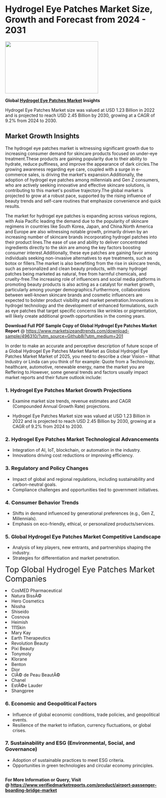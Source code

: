 <H1>Hydrogel Eye Patches Market Size, Growth and Forecast from 2024 - 2031</H1><img class="aligncenter size-medium wp-image-584254" src="https://thirdeyenews.in/wp-content/uploads/2024/09/Global-Market-Research-300x168.jpeg" alt="" width="300" height="168" /><p><strong>Global&nbsp;<a href="https://www.marketsizeandtrends.com/download-sample/496310/?utm_source=Github8j?utm_medium=201">Hydrogel Eye Patches Market</a> Insights</strong></p><p>Hydrogel Eye Patches Market size was valued at USD 1.23 Billion in 2022 and is projected to reach USD 2.45 Billion by 2030, growing at a CAGR of 9.2% from 2024 to 2030.</p><p><h2>Market Growth Insights</h2> <p>The hydrogel eye patches market is witnessing significant growth due to increasing consumer demand for skincare products focused on under-eye treatment.These products are gaining popularity due to their ability to hydrate, reduce puffiness, and improve the appearance of dark circles.The growing awareness regarding eye care, coupled with a surge in e-commerce sales, is driving the market's expansion.Additionally, the adoption of hydrogel eye patches among millennials and Gen Z consumers, who are actively seeking innovative and effective skincare solutions, is contributing to this market's positive trajectory.The global market is projected to grow at a robust pace, supported by the rising influence of beauty trends and self-care routines that emphasize convenience and quick results.</p> <p>The market for hydrogel eye patches is expanding across various regions, with Asia Pacific leading the demand due to the popularity of skincare regimens in countries like South Korea, Japan, and China.North America and Europe are also witnessing notable growth, primarily driven by an increasing number of skincare brands incorporating hydrogel patches into their product lines.The ease of use and ability to deliver concentrated ingredients directly to the skin are among the key factors boosting consumer interest.Additionally, these eye patches are gaining favor among individuals seeking non-invasive alternatives to eye treatments, such as botox or fillers.The market is also benefiting from the rise in skincare trends, such as personalized and clean beauty products, with many hydrogel patches being marketed as natural, free from harmful chemicals, and cruelty-free.The increasing role of influencers and social media platforms in promoting beauty products is also acting as a catalyst for market growth, particularly among younger demographics.Furthermore, collaborations between well-known skincare brands and cosmetic influencers are expected to bolster product visibility and market penetration.Innovations in hydrogel technology and the development of enhanced formulations, such as eye patches that target specific concerns like wrinkles or pigmentation, will likely create additional growth opportunities in the coming years.<p><span class=""><strong>Download Full PDF Sample Copy of Global Hydrogel Eye Patches Market Report</strong> @ <a href="https://www.marketsizeandtrends.com/download-sample/496310/?utm_source=Github8j?utm_medium=201" target="_blank">https://www.marketsizeandtrends.com/download-sample/496310/?utm_source=Github8j?utm_medium=201</a></span></p><p>In order to make an accurate and perceptive description of future scope of a Global&nbsp;Hydrogel Eye Patches Market Market as Global&nbsp;Hydrogel Eye Patches Market Market of 2025, you need to describe a clear Vision &ndash; What Industry or Linda can you think of for example: Quote from a Technology, healthcare, automotive, renewable energy, name the market you are Reffering to.However, some general trends and factors usually impact market reports and their future outlook include:</p><h3>1.&nbsp;<strong>Hydrogel Eye Patches Market Growth Projections</strong></h3><ul><li>Examine market size trends, revenue estimates and CAGR (Compounded Annual Growth Rate) projections.</li><li><p>Hydrogel Eye Patches Market size was valued at USD 1.23 Billion in 2022 and is projected to reach USD 2.45 Billion by 2030, growing at a CAGR of 9.2% from 2024 to 2030.</p></li></ul><h3>2.&nbsp;<strong>Hydrogel Eye Patches Market Technological Advancements</strong></h3><ul><li>Integration of AI, IoT, blockchain, or automation in the industry.</li><li>Innovations driving cost reductions or improving efficiency.</li></ul><h3>3.&nbsp;<strong>Regulatory and Policy Changes</strong></h3><ul><li>Impact of global and regional regulations, including sustainability and carbon-neutral goals.</li><li>Compliance challenges and opportunities tied to government initiatives.</li></ul><h3>4.&nbsp;<strong>Consumer Behavior Trends</strong></h3><ul><li>Shifts in demand influenced by generational preferences (e.g., Gen Z, Millennials).</li><li>Emphasis on eco-friendly, ethical, or personalized products/services.</li></ul><h3>5.&nbsp;<strong>Global Hydrogel Eye Patches Market Competitive Landscape</strong></h3><ul><li>Analysis of key players, new entrants, and partnerships shaping the industry.</li><li>Strategies for differentiation and market penetration.</li></ul><p data-pm-slice="1 1 []"><span style="color: inherit; font-family: inherit; font-size: 25px;">Top Global Hydrogel Eye Patches Market Companies</span></p><div class="" data-test-id=""><p><li>CosMED Pharmaceutical</li><li> Natura BissÃ©</li><li> Hero Cosmetics</li><li> Nissha</li><li> Shiseido</li><li> Cosnova</li><li> Heimish</li><li> 111Skin</li><li> Mary Kay</li><li> Earth Therapeutics</li><li> Revolution Beauty</li><li> Pixi Beauty</li><li> Tonymoly</li><li> Klorane</li><li> Benton</li><li> Dior</li><li> ClÃ© de Peau BeautÃ©</li><li> Chanel</li><li> EstÃ©e Lauder</li><li> Shangpree</li></p></div><h3>6.&nbsp;<strong>Economic and Geopolitical Factors</strong></h3><ul><li>Influence of global economic conditions, trade policies, and geopolitical events.</li><li>Resilience of the market to inflation, currency fluctuations, or global crises.</li></ul><h3>7.&nbsp;<strong>Sustainability and ESG (Environmental, Social, and Governance)</strong></h3><ul><li>Adoption of sustainable practices to meet ESG criteria.</li><li>Opportunities in green technologies and circular economy principles.</li></ul><h2><strong style="font-size: 14px;">For More Information or Query, Visit @&nbsp;</strong><a style="background-color: #ffffff; font-size: 14px;" href="https://www.marketsizeandtrends.com/report/hydrogel-eye-patches-market/" target="_blank">https://www.verifiedmarketreports.com/product/airport-passenger-boarding-bridge-market</a></h2>